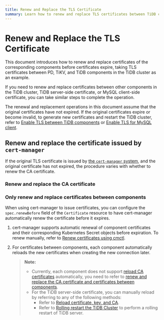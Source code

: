 ```yaml
---
title: Renew and Replace the TLS Certificate
summary: Learn how to renew and replace TLS certificates between TiDB components.
---
```


# Renew and Replace the TLS Certificate

This document introduces how to renew and replace certificates of the corresponding components before certificates expire, taking TLS certificates between PD, TiKV, and TiDB components in the TiDB cluster as an example.

If you need to renew and replace certificates between other components in the TiDB cluster, TiDB server-side certificate, or MySQL client-side certificate, you can take similar steps to complete the operation.

The renewal and replacement operations in this document assume that the original certificates have not expired. If the original certificates expire or become invalid, to generate new certificates and restart the TiDB cluster, refer to [Enable TLS between TiDB components](enable-tls-between-components.md) or [Enable TLS for MySQL client](enable-tls-for-mysql-client.md).

## Renew and replace the certificate issued by `cert-manager`

If the original TLS certificate is issued by [the `cert-manager` system](enable-tls-between-components.md#step-1-generate-certificates-for-components-of-the-tidb-cluster), and the original certificate has not expired, the procedure varies with whether to renew the CA certificate.

### Renew and replace the CA certificate

<!-- TODO -->

### Only renew and replace certificates between components

When using cert-manager to issue certificates, you can configure the `spec.renewBefore` field of the `Certificate` resource to have cert-manager automatically renew the certificate before it expires.

1. cert-manager supports automatic renewal of component certificates and their corresponding Kubernetes Secret objects before expiration. To renew manually, refer to [Renew certificates using cmctl](https://cert-manager.io/docs/reference/cmctl/#renew).

2. For certificates between components, each component automatically reloads the new certificates when creating the new connection later.

    > **Note:**
    >
    > - Currently, each component does not support [reload CA certificates](https://docs.pingcap.com/tidb/stable/enable-tls-between-components#reload-certificates) automatically, you need to refer to [renew and replace the CA certificate and certificates between components](#renew-and-replace-the-ca-certificate).
    > - For the TiDB server-side certificate, you can manually reload by referring to any of the following methods:
    >     - Refer to [Reload certificate, key, and CA](https://docs.pingcap.com/tidb/stable/enable-tls-between-clients-and-servers#reload-certificate-key-and-ca).
    >     - Refer to [Rolling restart the TiDB Cluster](restart-a-tidb-cluster.md) to perform a rolling restart of TiDB server.
